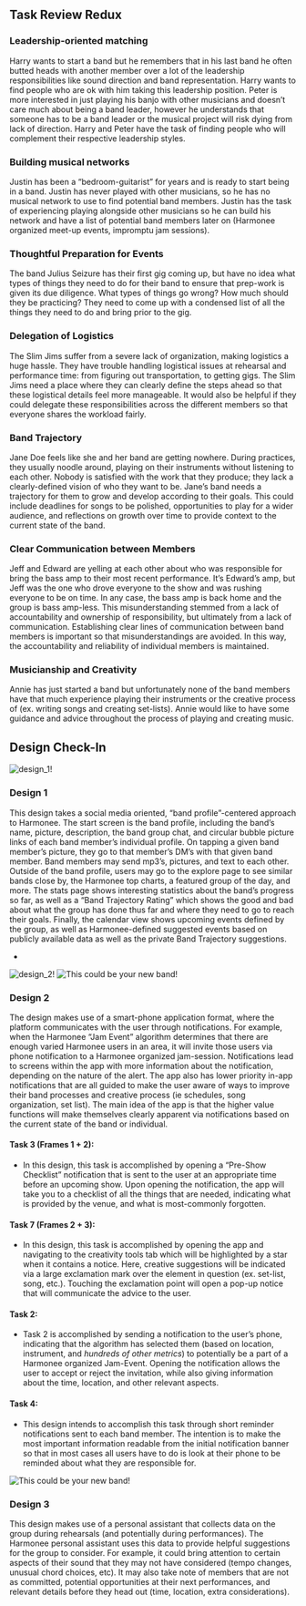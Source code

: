 ## Task Review Redux

### Leadership-oriented matching
Harry wants to start a band but he remembers that in his last band he often butted heads with another member over a lot of the leadership responsibilities like sound direction and band representation. Harry wants to find people who are ok with him taking this leadership position. Peter is more interested in just playing his banjo with other musicians and doesn’t care much about being a band leader, however he understands that someone has to be a band leader or the musical project will risk dying from lack of direction. Harry and Peter have the task of finding people who will complement their respective leadership styles.  

### Building musical networks
Justin has been a “bedroom-guitarist” for years and is ready to start being in a band. Justin has never played with other musicians, so he has no musical network to use to find potential band members. Justin has the task of experiencing playing alongside other musicians so he can build his network and have a list of potential band members later on (Harmonee organized meet-up events, impromptu jam sessions).

### Thoughtful Preparation for Events
The band Julius Seizure has their first gig coming up, but have no idea what types of things they need to do for their band to ensure that prep-work is given its due diligence. What types of things go wrong? How much should they be practicing? They need to come up with a condensed list of all the things they need to do and bring prior to the gig.

### Delegation of Logistics
The Slim Jims suffer from a severe lack of organization, making logistics a huge hassle. They have trouble handling logistical issues at rehearsal and performance time: from figuring out transportation, to getting gigs. The Slim Jims need a place where they can clearly define the steps ahead so that these logistical details feel more manageable. It would also be helpful if they could delegate these responsibilities across the different members so that everyone shares the workload fairly.

### Band Trajectory
Jane Doe feels like she and her band are getting nowhere. During practices, they usually noodle around, playing on their instruments without listening to each other. Nobody is satisfied with the work that they produce; they lack a clearly-defined vision of who they want to be. Jane’s band needs a trajectory for them to grow and develop according to their goals. This could include deadlines for songs to be polished, opportunities to play for a wider audience, and reflections on growth over time to provide context to the current state of the band.

### Clear Communication between Members
Jeff and Edward are yelling at each other about who was responsible for bring the bass amp to their most recent performance. It’s Edward’s amp, but Jeff was the one who drove everyone to the show and was rushing everyone to be on time. In any case, the bass amp is back home and the group is bass amp-less. This misunderstanding stemmed from a lack of accountability and ownership of responsibility, but ultimately from a lack of communication. Establishing clear lines of communication between band members is important so that misunderstandings are avoided. In this way, the accountability and reliability of individual members is maintained.

### Musicianship and Creativity

Annie has just started a band but unfortunately none of the band members have that much experience playing their instruments or the creative process of (ex. writing songs and creating set-lists). Annie would like to have some guidance and advice throughout the process of playing and creating music. 

## Design Check-In

![design_1!](/img/design_1.jpg)

### Design 1
This design takes a social media oriented, “band profile”-centered approach to Harmonee. The start screen is the band profile, including the band’s name, picture, description, the band group chat, and circular bubble picture links of each band member’s individual profile. On tapping a given band member’s picture, they go to that member’s DM’s with that given band member. Band members may send mp3’s, pictures, and text to each other. Outside of the band profile, users may go to the explore page to see similar bands close by, the Harmonee top charts, a featured group of the day, and more. The stats page shows interesting statistics about the band’s progress so far, as well as a “Band Trajectory Rating” which shows the good and bad about what the group has done thus far and where they need to go to reach their goals. Finally, the calendar view shows upcoming events defined by the group, as well as Harmonee-defined suggested events based on publicly available data as well as the private Band Trajectory suggestions.

- 


![design_2!](/img/design_2.jpg)
![This could be your new band!](/img/design_2_2.jpg)

### Design 2
The design makes use of a smart-phone application format, where the platform communicates with the user through notifications. For example, when the Harmonee “Jam Event” algorithm determines that there are enough varied Harmonee users in an area, it will invite those users via phone notification to a Harmonee organized jam-session. Notifications lead to screens within the app with more information about the notification, depending on the nature of the alert. The app also has lower priority in-app notifications that are all guided to make the user aware of ways to improve their band processes and creative process (ie schedules, song organization, set list). The main idea of the app is that the higher value functions will make themselves clearly apparent via notifications based on the current state of the band or individual.

#### Task 3 (Frames 1 + 2):
- In this design, this task is accomplished by opening a “Pre-Show Checklist” notification that is sent to the user at an appropriate time before an upcoming show. Upon opening the notification, the app will take you to a checklist of all the things that are needed, indicating what is provided by the venue, and what is most-commonly forgotten.

#### Task 7 (Frames 2 + 3):
- In this design, this task is accomplished by opening the app and navigating to the creativity tools tab which will be highlighted by a star when it contains a notice. Here, creative suggestions will be indicated via a large exclamation mark over the element in question (ex. set-list, song, etc.). Touching the exclamation point will open a pop-up notice that will communicate the advice to the user.

#### Task 2:
- Task 2 is accomplished by sending a notification to the user’s phone, indicating that the algorithm has selected them (based on location, instrument, and *hundreds of other metrics*) to potentially be a part of a Harmonee organized Jam-Event. Opening the notification allows the user to accept or reject the invitation, while also giving information about the time, location, and other relevant aspects.
#### Task 4:
- This design intends to accomplish this task through short reminder notifications sent to each band member. The intention is to make the most important information readable from the initial notification banner so that in most cases all users have to do is look at their phone to be reminded about what they are responsible for.   


![This could be your new band!](/img/design_3.jpg)

### Design 3

This design makes use of a personal assistant that collects data on the group during rehearsals (and potentially during performances). The Harmonee personal assistant uses this data to provide helpful suggestions for the group to consider. For example, it could bring attention to certain aspects of their sound that they may not have considered (tempo changes, unusual chord choices, etc). It may also take note of members that are not as committed, potential opportunities at their next performances, and relevant details before they head out (time, location, extra considerations).

